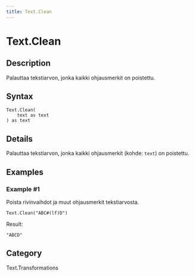```yaml
---
title: Text.Clean
---
```


# Text.Clean


## Description

Palauttaa tekstiarvon, jonka kaikki ohjausmerkit on poistettu.


## Syntax

```powerquery
Text.Clean(
    text as text
) as text
```


## Details

Palauttaa tekstiarvon, jonka kaikki ohjausmerkit (kohde: <code>text</code>) on poistettu.


## Examples

### Example #1 
Poista rivinvaihdot ja muut ohjausmerkit tekstiarvosta.
```powerquery
Text.Clean("ABC#(lf)D")
```

Result: 
```powerquery
"ABCD"
```




## Category
Text.Transformations
